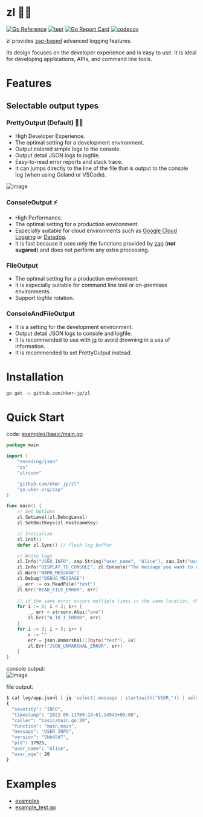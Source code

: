 # zl :technologist:
[![Go Reference](https://pkg.go.dev/badge/github.com/nkmr-jp/zl.svg)](https://pkg.go.dev/github.com/nkmr-jp/zl)
[![test](https://github.com/nkmr-jp/zl/actions/workflows/test.yml/badge.svg)](https://github.com/nkmr-jp/zl/actions/workflows/test.yml)
[![Go Report Card](https://goreportcard.com/badge/github.com/nkmr-jp/zl)](https://goreportcard.com/report/github.com/nkmr-jp/zl)
[![codecov](https://codecov.io/gh/nkmr-jp/zl/branch/develop/graph/badge.svg?token=2Z6M2JYT17)](https://codecov.io/gh/nkmr-jp/zl)

zl provides [zap-based](https://github.com/uber-go/zap) advanced logging features.

Its design focuses on the developer experience and is easy to use.
It is ideal for developing applications, APIs, and command line tools.

# Features
## Selectable output types
### PrettyOutput (Default) :technologist: 
- High Developer Experience.
- The optimal setting for a development environment.
- Output colored simple logs to the console.
- Output detail JSON logs to logfile.
- Easy-to-read error reports and stack trace.
- It can jumps directly to the line of the file that is output to the console log (when using Goland or VSCode).

![image](https://user-images.githubusercontent.com/8490118/185822142-4667200b-8087-49f0-9e41-68ebb1731985.png)



### ConsoleOutput :zap:
- High Performance.
- The optimal setting for a production environment.
- Especially suitable for cloud environments such as [Google Cloud Logging](https://cloud.google.com/logging) or [Datadog](https://www.datadoghq.com/).
- It is fast because it uses only the functions provided by [zap](https://github.com/uber-go/zap#performance) (**not sugared**) and does not perform any extra processing.

### FileOutput
- The optimal setting for a production environment.
- It is especially suitable for command line tool or on-premises environments.
- Support logfile rotation.

### ConsoleAndFileOutput
- It is a setting for the development environment.
- Output detail JSON logs to console and logfile.
- It is recommended to use with [jq](https://stedolan.github.io/jq/) to avoid drowning in a sea of information.
- It is recommended to set PrettyOutput instead.


# Installation

```sh
go get -u github.com/nkmr-jp/zl
```

# Quick Start

code: [examples/basic/main.go](examples/basic/main.go)
```go
package main

import (
	"encoding/json"
	"os"
	"strconv"

	"github.com/nkmr-jp/zl"
	"go.uber.org/zap"
)

func main() {
	// Set Options
	zl.SetLevel(zl.DebugLevel)
	zl.SetOmitKeys(zl.HostnameKey)

	// Initialize
	zl.Init()
	defer zl.Sync() // flush log buffer

	// Write logs
	zl.Info("USER_INFO", zap.String("user_name", "Alice"), zap.Int("user_age", 20)) // can use zap fields.
	zl.Info("DISPLAY_TO_CONSOLE", zl.Console("The message you want to display to console"))
	zl.Warn("WARN_MESSAGE")
	zl.Debug("DEBUG_MESSAGE")
	_, err := os.ReadFile("test")
	zl.Err("READ_FILE_ERROR", err)
	
	// if the same error occurs multiple times in the same location, the error report will show them all together.
	for i := 0; i < 2; i++ {
		_, err = strconv.Atoi("one")
		zl.Err("A_TO_I_ERROR", err)
	}
	for i := 0; i < 3; i++ {
		v := ""
		err = json.Unmarshal([]byte("test"), &v)
		zl.Err("JSON_UNMARSHAL_ERROR", err)
	}
}
```

console output: <br>
![image](https://user-images.githubusercontent.com/8490118/185822094-b071168a-baa1-4548-9423-76ba0464e7a5.png)


file output:
```sh
$ cat log/app.jsonl | jq 'select(.message | startswith("USER_")) | select(.pid==17925)'
{
  "severity": "INFO",
  "timestamp": "2022-06-11T09:24:01.14941+09:00",
  "caller": "basic/main.go:20",
  "function": "main.main",
  "message": "USER_INFO",
  "version": "5bb45d7",
  "pid": 17925,
  "user_name": "Alice",
  "user_age": 20
}   
```

# Examples
- [examples](examples)
- [example_test.go](example_test.go)
